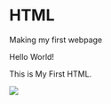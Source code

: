 # HTML
Making my first webpage
<html><head>
  <title> My First Webpage</title>
</head><body><hi> Hello World! </hi>
<p> This is My First HTML. </p><img src="2014 Harris.jpg">
</body></html>
